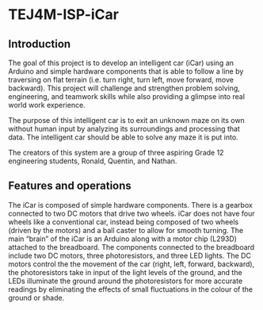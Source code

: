 # TEJ4M-ISP-iCar

## **Introduction**

The goal of this project is to develop an intelligent car (iCar) using an Arduino and
simple hardware components that is able to follow a line by traversing on flat terrain (i.e. turn
right, turn left, move forward, move backward). This project will challenge and strengthen
problem solving, engineering, and teamwork skills while also providing a glimpse into real
world work experience.

  The purpose of this intelligent car is to exit an unknown maze on its own without human
input by analyzing its surroundings and processing that data. The intelligent car should be able to
solve any maze it is put into.

  The creators of this system are a group of three aspiring Grade 12 engineering students,
Ronald, Quentin, and Nathan. 

## **Features and operations**

The iCar is composed of simple hardware components. There is a gearbox connected to
two DC motors that drive two wheels. iCar does not have four wheels like a conventional car,
instead being composed of two wheels (driven by the motors) and a ball caster to allow for
smooth turning. The main “brain” of the iCar is an Arduino along with a motor chip (L293D)
attached to the breadboard. The components connected to the breadboard include two DC
motors, three photoresistors, and three LED lights. The DC motors control the the movement of
the car (right, left, forward, backward), the photoresistors take in input of the light levels of the
ground, and the LEDs illuminate the ground around the photoresistors for more accurate readings
by eliminating the effects of small fluctuations in the colour of the ground or shade.
